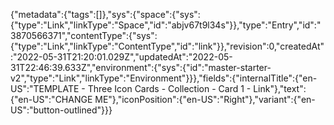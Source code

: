 {"metadata":{"tags":[]},"sys":{"space":{"sys":{"type":"Link","linkType":"Space","id":"abjv67t9l34s"}},"type":"Entry","id":"3870566371","contentType":{"sys":{"type":"Link","linkType":"ContentType","id":"link"}},"revision":0,"createdAt":"2022-05-31T21:20:01.029Z","updatedAt":"2022-05-31T22:46:39.633Z","environment":{"sys":{"id":"master-starter-v2","type":"Link","linkType":"Environment"}}},"fields":{"internalTitle":{"en-US":"TEMPLATE - Three Icon Cards - Collection - Card 1 - Link"},"text":{"en-US":"CHANGE ME"},"iconPosition":{"en-US":"Right"},"variant":{"en-US":"button-outlined"}}}